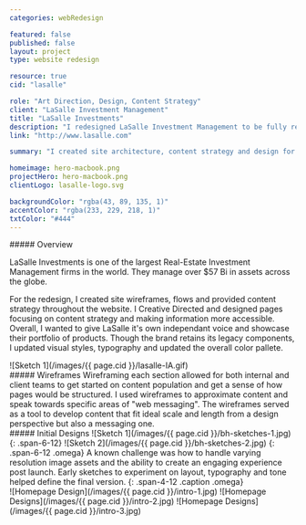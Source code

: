 ```yaml
---
categories: webRedesign

featured: false
published: false
layout: project
type: website redesign

resource: true
cid: "lasalle"

role: "Art Direction, Design, Content Strategy"
client: "LaSalle Investment Management"
title: "LaSalle Investments"
description: "I redesigned LaSalle Investment Management to be fully responsive, more accessible and elevated the brand to a higher level. "
link: "http://www.lasalle.com"

summary: "I created site architecture, content strategy and design for LaSalle Investment Management."

homeimage: hero-macbook.png
projectHero: hero-macbook.png
clientLogo: lasalle-logo.svg

backgroundColor: "rgba(43, 89, 135, 1)"
accentColor: "rgba(233, 229, 218, 1)"
txtColor: "#444"
---
```

<section class="overview">
##### Overview
<article>

LaSalle Investments is one of the largest Real-Estate Investment Management firms in the world. They manage over $57 Bi in assets across the globe.

For the redesign, I created site wireframes, flows and provided content strategy throughout the website. I Creative Directed and designed pages focusing on content strategy and making information more accessible. Overall, I wanted to give LaSalle it's own independant voice and showcase their portfolio of products. Though the brand retains its legacy components, I updated visual styles, typography and updated the overall color pallete.
</article>
</section>

<section>
![Sketch 1](/images/{{ page.cid }}/lasalle-IA.gif)
</section>
<section class="content--copy">
##### Wireframes
Wireframing each section allowed for both internal and client teams to get started on content population and get a sense of how pages would be structured. I used wireframes to approximate content and speak towards specific areas of "web messaging". The wireframes served as a tool to develop content that fit ideal scale and length from a design perspective but also a messaging one.
</section>


<section>
##### Initial Designs
![Sketch 1](/images/{{ page.cid }}/bh-sketches-1.jpg) 
{: .span-6-12}
![Sketch 2](/images/{{ page.cid }}/bh-sketches-2.jpg) 
{: .span-6-12 .omega}
A known challenge was how to handle varying resolution image assets and the ability to create an engaging experience post launch. Early sketches to experiment on layout, typography and tone helped define the final version.
{: .span-4-12 .caption .omega}
</section>

<section class="content--wide">
![Homepage Design](/images/{{ page.cid }}/intro-1.jpg)
![Homepage Designs](/images/{{ page.cid }}/intro-2.jpg)
![Homepage Designs](/images/{{ page.cid }}/intro-3.jpg)
</section>